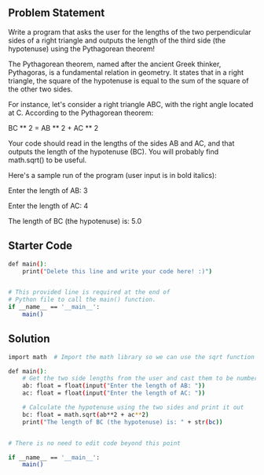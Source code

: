 ## Problem Statement

Write a program that asks the user for the lengths of the two perpendicular sides of a right triangle and outputs the length of the third side (the hypotenuse) using the Pythagorean theorem!

The Pythagorean theorem, named after the ancient Greek thinker, Pythagoras, is a fundamental relation in geometry. It states that in a right triangle, the square of the hypotenuse is equal to the sum of the square of the other two sides.

For instance, let's consider a right triangle ABC, with the right angle located at C. According to the Pythagorean theorem:

BC ** 2 = AB ** 2 + AC ** 2

Your code should read in the lengths of the sides AB and AC, and that outputs the length of the hypotenuse (BC). You will probably find math.sqrt() to be useful.

Here's a sample run of the program (user input is in bold italics):

Enter the length of AB: 3 

Enter the length of AC: 4 

The length of BC (the hypotenuse) is: 5.0

## Starter Code

```bash
def main():
    print("Delete this line and write your code here! :)")


# This provided line is required at the end of
# Python file to call the main() function.
if __name__ == '__main__':
    main()
```

## Solution

```bash
import math  # Import the math library so we can use the sqrt function

def main():
    # Get the two side lengths from the user and cast them to be numbers
    ab: float = float(input("Enter the length of AB: "))
    ac: float = float(input("Enter the length of AC: "))

    # Calculate the hypotenuse using the two sides and print it out
    bc: float = math.sqrt(ab**2 + ac**2)
    print("The length of BC (the hypotenuse) is: " + str(bc))


# There is no need to edit code beyond this point

if __name__ == '__main__':
    main()
```